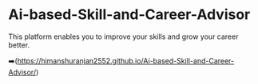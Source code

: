 # Ai-based-Skill-and-Career-Advisor
This platform enables you to improve your skills and grow your career better.

➡️(https://himanshuranjan2552.github.io/Ai-based-Skill-and-Career-Advisor/)